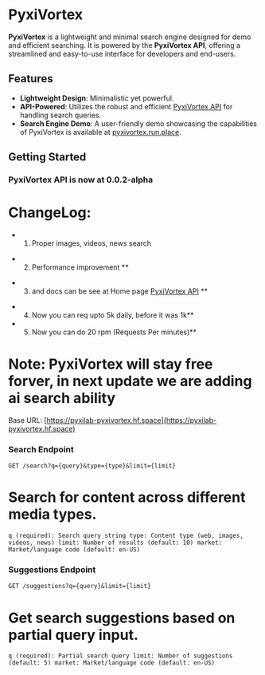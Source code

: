 # PyxiVortex

**PyxiVortex** is a lightweight and minimal search engine designed for demo and efficient searching. It is powered by the **PyxiVortex API**, offering a streamlined and easy-to-use interface for developers and end-users.

## Features

- **Lightweight Design**: Minimalistic yet powerful.
- **API-Powered**: Utilizes the robust and efficient [PyxiVortex API](https://pyxilab-pyxivortex.hf.space) for handling search queries.
- **Search Engine Demo**: A user-friendly demo showcasing the capabilities of PyxiVortex is available at [pyxivortex.run.place](https://www.pyxivortex.run.place).

## Getting Started

### PyxiVortex API is now at 0.0.2-alpha

# ChangeLog:
- 1. Proper images, videos, news search
* 2. Performance improvement **
- 3. and docs can be see at Home page [PyxiVortex API](https://pyxilab-pyxivortex.hf.space) **
* 4. Now you can req upto 5k daily, before it was 1k**
* 5. Now you can do 20 rpm (Requests Per minutes)**

# Note: **PyxiVortex will stay free forver, in next update we are adding ai search ability**

Base URL: [https://pyxilab-pyxivortex.hf.space](https://pyxilab-pyxivortex.hf.space)

### Search Endpoint
``` GET /search?q={query}&type={type}&limit={limit} ```
# Search for content across different media types.

`q (required): Search query string
type: Content type (web, images, videos, news)
limit: Number of results (default: 10)
market: Market/language code (default: en-US)`

### Suggestions Endpoint
```GET /suggestions?q={query}&limit={limit}```
# Get search suggestions based on partial query input.

`q (required): Partial search query
limit: Number of suggestions (default: 5)
market: Market/language code (default: en-US)`
